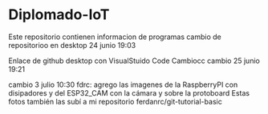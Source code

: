 # Diplomado-IoT
Este repositorio contienen informacion de programas
cambio de repositorioo en desktop 24 junio 19:03

Enlace de github desktop con VisualStuido Code
 Cambiocc
cambio 25 junio 19:21

cambio 3 julio 10:30 fdrc: agrego las imagenes de la RaspberryPI con disipadores y del ESP32_CAM con la cámara y sobre la protoboard
Estas fotos también las subí a mi repositorio  ferdanrc/git-tutorial-basic 





















 

